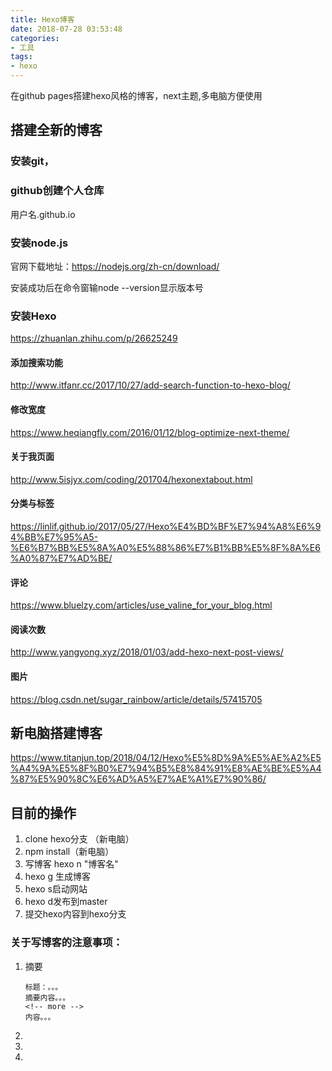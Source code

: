 ```yaml
---
title: Hexo博客
date: 2018-07-28 03:53:48
categories:
- 工具
tags:
- hexo
---
```

在github pages搭建hexo风格的博客，next主题,多电脑方便使用



<!-- more -->

## 搭建全新的博客
### 安装git，

### github创建个人仓库

用户名.github.io

### 安装node.js

官网下载地址：https://nodejs.org/zh-cn/download/

安装成功后在命令窗输node --version显示版本号

### 安装Hexo

https://zhuanlan.zhihu.com/p/26625249

#### 添加搜索功能

http://www.itfanr.cc/2017/10/27/add-search-function-to-hexo-blog/

#### 修改宽度

https://www.heqiangfly.com/2016/01/12/blog-optimize-next-theme/

#### 关于我页面

http://www.5isjyx.com/coding/201704/hexonextabout.html

#### 分类与标签

https://linlif.github.io/2017/05/27/Hexo%E4%BD%BF%E7%94%A8%E6%94%BB%E7%95%A5-%E6%B7%BB%E5%8A%A0%E5%88%86%E7%B1%BB%E5%8F%8A%E6%A0%87%E7%AD%BE/

#### 评论

https://www.bluelzy.com/articles/use_valine_for_your_blog.html

#### 阅读次数

http://www.yangyong.xyz/2018/01/03/add-hexo-next-post-views/

#### 图片

https://blog.csdn.net/sugar_rainbow/article/details/57415705

## 新电脑搭建博客

https://www.titanjun.top/2018/04/12/Hexo%E5%8D%9A%E5%AE%A2%E5%A4%9A%E5%8F%B0%E7%94%B5%E8%84%91%E8%AE%BE%E5%A4%87%E5%90%8C%E6%AD%A5%E7%AE%A1%E7%90%86/

## 目前的操作

1. clone hexo分支 （新电脑）
2. npm install（新电脑）
3. 写博客 hexo n "博客名" 
4. hexo g 生成博客 
5. hexo s启动网站 
6. hexo d发布到master
7. 提交hexo内容到hexo分支

### 关于写博客的注意事项：

1. 摘要

   ```
   标题：。。。
   摘要内容。。。
   <!-- more -->
   内容。。。
   ```

    

2. 

3. 

4. 





